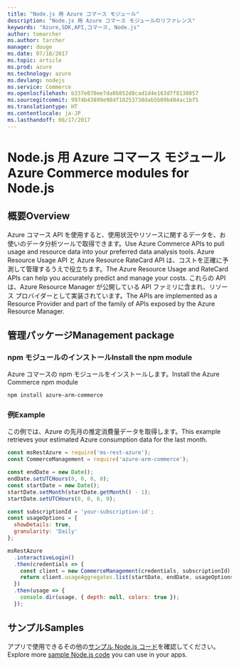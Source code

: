 ```yaml
---
title: "Node.js 用 Azure コマース モジュール"
description: "Node.js 用 Azure コマース モジュールのリファレンス"
keywords: "Azure,SDK,API,コマース, Node.js"
author: tomarcher
ms.author: tarcher
manager: douge
ms.date: 07/18/2017
ms.topic: article
ms.prod: azure
ms.technology: azure
ms.devlang: nodejs
ms.service: Commerce
ms.openlocfilehash: b337e070ee7da0b852d8cad1d4e163d7f8130857
ms.sourcegitcommit: 9974b43899e98df10253738dab5b09b484ac1bf5
ms.translationtype: HT
ms.contentlocale: ja-JP
ms.lasthandoff: 08/17/2017
---
```

# <a name="azure-commerce-modules-for-nodejs"></a><span data-ttu-id="d87fe-104">Node.js 用 Azure コマース モジュール</span><span class="sxs-lookup"><span data-stu-id="d87fe-104">Azure Commerce modules for Node.js</span></span>

## <a name="overview"></a><span data-ttu-id="d87fe-105">概要</span><span class="sxs-lookup"><span data-stu-id="d87fe-105">Overview</span></span>

<span data-ttu-id="d87fe-106">Azure コマース API を使用すると、使用状況やリソースに関するデータを、お使いのデータ分析ツールで取得できます。</span><span class="sxs-lookup"><span data-stu-id="d87fe-106">Use Azure Commerce APIs to pull usage and resource data into your preferred data analysis tools.</span></span> <span data-ttu-id="d87fe-107">Azure Resource Usage API と Azure Resource RateCard API は、コストを正確に予測して管理するうえで役立ちます。</span><span class="sxs-lookup"><span data-stu-id="d87fe-107">The Azure Resource Usage and RateCard APIs can help you accurately predict and manage your costs.</span></span> <span data-ttu-id="d87fe-108">これらの API は、Azure Resource Manager が公開している API ファミリに含まれ、リソース プロバイダーとして実装されています。</span><span class="sxs-lookup"><span data-stu-id="d87fe-108">The APIs are implemented as a Resource Provider and part of the family of APIs exposed by the Azure Resource Manager.</span></span>

## <a name="management-package"></a><span data-ttu-id="d87fe-109">管理パッケージ</span><span class="sxs-lookup"><span data-stu-id="d87fe-109">Management package</span></span>

### <a name="install-the-npm-module"></a><span data-ttu-id="d87fe-110">npm モジュールのインストール</span><span class="sxs-lookup"><span data-stu-id="d87fe-110">Install the npm module</span></span>

<span data-ttu-id="d87fe-111">Azure コマースの npm モジュールをインストールします。</span><span class="sxs-lookup"><span data-stu-id="d87fe-111">Install the Azure Commerce npm module</span></span>

```bash
npm install azure-arm-commerce
```

### <a name="example"></a><span data-ttu-id="d87fe-112">例</span><span class="sxs-lookup"><span data-stu-id="d87fe-112">Example</span></span>

<span data-ttu-id="d87fe-113">この例では、Azure の先月の推定消費量データを取得します。</span><span class="sxs-lookup"><span data-stu-id="d87fe-113">This example retrieves your estimated Azure consumption data for the last month.</span></span>

```javascript
const msRestAzure = require('ms-rest-azure');
const CommerceManagement = require('azure-arm-commerce');

const endDate = new Date();
endDate.setUTCHours(0, 0, 0, 0);
const startDate = new Date();
startDate.setMonth(startDate.getMonth() - 1);
startDate.setUTCHours(0, 0, 0, 0);

const subscriptionId = 'your-subscription-id';
const usageOptions = {
  showDetails: true,
  granularity: 'Daily'
};

msRestAzure
  .interactiveLogin()
  .then(credentials => {
    const client = new CommerceManagement(credentials, subscriptionId);
    return client.usageAggregates.list(startDate, endDate, usageOptions);
  })
  .then(usage => {
    console.dir(usage, { depth: null, colors: true });
  });
```

## <a name="samples"></a><span data-ttu-id="d87fe-114">サンプル</span><span class="sxs-lookup"><span data-stu-id="d87fe-114">Samples</span></span>

<span data-ttu-id="d87fe-115">アプリで使用できるその他の[サンプル Node.js コード](https://azure.microsoft.com/resources/samples/?platform=nodejs)を確認してください。</span><span class="sxs-lookup"><span data-stu-id="d87fe-115">Explore more [sample Node.js code](https://azure.microsoft.com/resources/samples/?platform=nodejs) you can use in your apps.</span></span>
